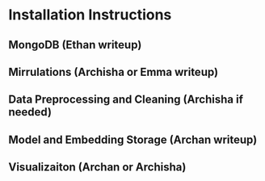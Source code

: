 # Installation Instructions

## MongoDB (Ethan writeup)

## Mirrulations (Archisha or Emma writeup)

## Data Preprocessing and Cleaning (Archisha if needed)

## Model and Embedding Storage (Archan writeup)

## Visualizaiton (Archan or Archisha)

